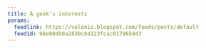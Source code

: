 ```yaml
---
title: A geek's interests
params:
  feedlink: https://velonis.blogspot.com/feeds/posts/default
  feedid: 08e904b0a2830c84323fcac017965043
---
```

